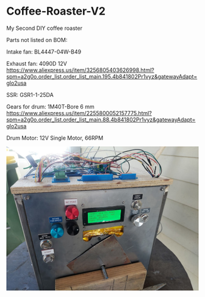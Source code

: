 # Coffee-Roaster-V2
My Second DIY coffee roaster

Parts not listed on BOM:

Intake fan: BL4447-04W-B49

Exhaust fan: 4090D 12V
https://www.aliexpress.us/item/3256805403626998.html?spm=a2g0o.order_list.order_list_main.195.4b841802Pr1vyz&gatewayAdapt=glo2usa

SSR: GSR1-1-25DA

Gears for drum: 1M40T-Bore 6 mm
https://www.aliexpress.us/item/2255800052157775.html?spm=a2g0o.order_list.order_list_main.88.4b841802Pr1vyz&gatewayAdapt=glo2usa

Drum Motor: 12V Single Motor, 66RPM

![roaster](https://github.com/chrissavage2300/Coffee-Roaster-V2/blob/main/20250221_132231.jpg?raw=true)
